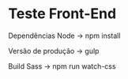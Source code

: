 Teste Front-End
==============

  Dependências Node
  -> npm install

  Versão de produção
 -> gulp

 Build Sass
-> npm run watch-css
